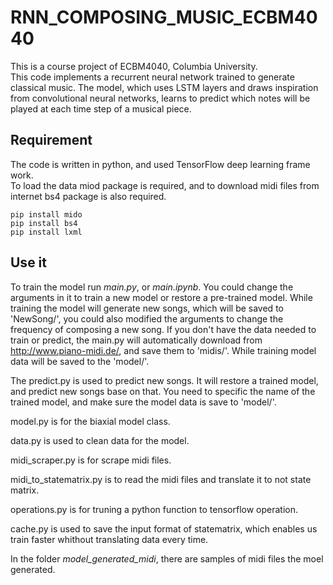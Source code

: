 # RNN_COMPOSING_MUSIC_ECBM4040
This is a course project of ECBM4040, Columbia University.  
This code implements a recurrent neural network trained to generate classical music. The model, which uses LSTM layers and draws inspiration from convolutional neural networks, learns to predict which notes will be played at each time step of a musical piece.
## Requirement
The code is written in python, and used TensorFlow deep learning frame work.  
To load the data miod package is required, and to download midi files from internet bs4 package is also required.
```
pip install mido
pip install bs4
pip install lxml
```

## Use it
To train the model run _main.py_, or _main.ipynb_. You could change the arguments in it to train a new model or restore a pre-trained model. While training the model will generate new songs, which will be saved to 'NewSong/', you could also modified the arguments to change the frequency of composing a new song. If you don't have the data 
needed to train or predict, the main.py will automatically download from http://www.piano-midi.de/, and save them to 'midis/'. While training model data will be saved to the 'model/'.
  
The predict.py is used to predict new songs. It will restore a trained model, and predict new songs base on that. You need to specific the name 
of the trained model, and make sure the model data is save to 'model/'.

model.py is for the biaxial model class.

data.py is used to clean data for the model.  

midi_scraper.py is for scrape midi files.  

midi_to_statematrix.py is to read the midi files and translate it to not state matrix.

operations.py is for truning a python function to tensorflow operation.

cache.py is used to save the input format of statematrix, which enables us train faster whithout translating data every time.

In the folder _model_generated_midi_, there are samples of midi files the moel generated.


